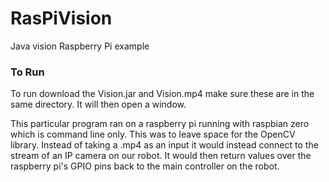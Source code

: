 # RasPiVision
Java vision Raspberry Pi example

### To Run
To run download the Vision.jar and Vision.mp4 make sure these are in the same directory. It will then open a window.

This particular program ran on a raspberry pi running with raspbian zero which is command line only. This was to leave space for the OpenCV library. Instead of taking a .mp4 as an input it would instead connect to the stream of an IP camera on our robot. It would then return values over the raspberry pi's GPIO pins back to the main controller on the robot.
